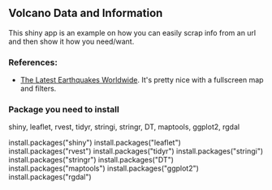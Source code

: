 ## Volcano Data and Information

This shiny app is an example on how you can easily scrap info from an url and then show it how you need/want.

### References:
  - [The Latest Earthquakes Worldwide](https://www.showmeshiny.com/worldwide-earthquakes/). It's pretty nice with a fullscreen map and filters.

### Package you need to install
shiny, leaflet, rvest, tidyr, stringi, stringr, DT, maptools, ggplot2, rgdal


install.packages("shiny") 
install.packages("leaflet") 
install.packages("rvest") 
install.packages("tidyr") 
install.packages("stringi") 
install.packages("stringr") 
install.packages("DT") 
install.packages("maptools") 
install.packages("ggplot2")
install.packages("rgdal")


